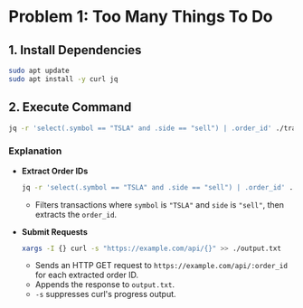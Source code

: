 # Problem 1: Too Many Things To Do

## 1. Install Dependencies

```sh
sudo apt update
sudo apt install -y curl jq
```

## 2. Execute Command

```sh
jq -r 'select(.symbol == "TSLA" and .side == "sell") | .order_id' ./transaction-log.txt | xargs -I {} curl -s "https://example.com/api/{}" >> ./output.txt
```

### Explanation

- **Extract Order IDs**  
  ```sh
  jq -r 'select(.symbol == "TSLA" and .side == "sell") | .order_id' ./transaction-log.txt
  ```
  - Filters transactions where `symbol` is `"TSLA"` and `side` is `"sell"`, then extracts the `order_id`.

- **Submit Requests**  
  ```sh
  xargs -I {} curl -s "https://example.com/api/{}" >> ./output.txt
  ```
  - Sends an HTTP GET request to `https://example.com/api/:order_id` for each extracted order ID.
  - Appends the response to `output.txt`.
  - `-s` suppresses curl's progress output.

